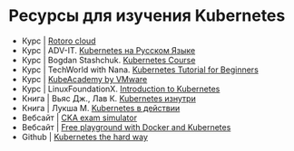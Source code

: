 # Ресурсы для изучения Kubernetes

- Курс | [Rotoro cloud](https://rotoro.cloud/learning-path-containers/)
- Курс | ADV-IT. [Kubernetes на Русском Языке](https://www.youtube.com/playlist?list=PLg5SS_4L6LYvN1RqaVesof8KAf-02fJSi)
- Курс | Bogdan Stashchuk. [Kubernetes Course](https://www.youtube.com/watch?v=d6WC5n9G_sM)
- Курс | TechWorld with Nana. [Kubernetes Tutorial for Beginners](https://www.youtube.com/watch?v=X48VuDVv0do)
- Курс | [KubeAcademy by VMware](https://kube.academy/)
- Курс | LinuxFoundationX. [Introduction to Kubernetes](https://www.edx.org/learn/kubernetes/the-linux-foundation-introduction-to-kubernetes)
- Книга | Вьяс Дж., Лав К. [Kubernetes изнутри](https://dmkpress.com/catalog/computer/os/978-5-93700-153-5/)
- Книга | Лукша М. [Kubernetes в действии](https://dmkpress.com/catalog/computer/os/978-5-97060-657-5/)
- Вебсайт | [CKA exam simulator](https://killer.sh/)
- Вебсайт | [Free playground with Docker and Kubernetes](https://labs.play-with-k8s.com/)
- Github | [Kubernetes the hard way](https://github.com/kelseyhightower/kubernetes-the-hard-way)
